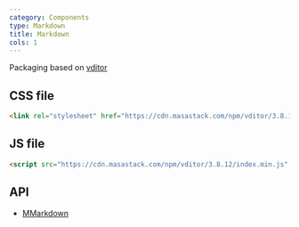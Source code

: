 ```yaml
---
category: Components
type: Markdown
title: Markdown
cols: 1
---
```


Packaging based on [vditor](https://github.com/Vanessa219/vditor)

## CSS file

```html
<link rel="stylesheet" href="https://cdn.masastack.com/npm/vditor/3.8.12/index.css" />
```

## JS file

```html
<script src="https://cdn.masastack.com/npm/vditor/3.8.12/index.min.js" defer></script>
```

## API

- [MMarkdown](/api/MMarkdown)